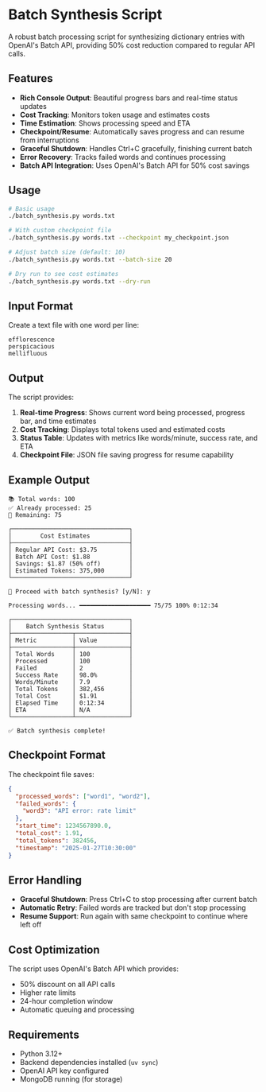 # Batch Synthesis Script

A robust batch processing script for synthesizing dictionary entries with OpenAI's Batch API, providing 50% cost reduction compared to regular API calls.

## Features

- **Rich Console Output**: Beautiful progress bars and real-time status updates
- **Cost Tracking**: Monitors token usage and estimates costs
- **Time Estimation**: Shows processing speed and ETA
- **Checkpoint/Resume**: Automatically saves progress and can resume from interruptions
- **Graceful Shutdown**: Handles Ctrl+C gracefully, finishing current batch
- **Error Recovery**: Tracks failed words and continues processing
- **Batch API Integration**: Uses OpenAI's Batch API for 50% cost savings

## Usage

```bash
# Basic usage
./batch_synthesis.py words.txt

# With custom checkpoint file
./batch_synthesis.py words.txt --checkpoint my_checkpoint.json

# Adjust batch size (default: 10)
./batch_synthesis.py words.txt --batch-size 20

# Dry run to see cost estimates
./batch_synthesis.py words.txt --dry-run
```

## Input Format

Create a text file with one word per line:

```
efflorescence
perspicacious
mellifluous
```

## Output

The script provides:

1. **Real-time Progress**: Shows current word being processed, progress bar, and time estimates
2. **Cost Tracking**: Displays total tokens used and estimated costs
3. **Status Table**: Updates with metrics like words/minute, success rate, and ETA
4. **Checkpoint File**: JSON file saving progress for resume capability

## Example Output

```
📚 Total words: 100
✅ Already processed: 25
📝 Remaining: 75

┌─────────────────────────────────┐
│        Cost Estimates           │
├─────────────────────────────────┤
│ Regular API Cost: $3.75         │
│ Batch API Cost: $1.88           │
│ Savings: $1.87 (50% off)        │
│ Estimated Tokens: 375,000       │
└─────────────────────────────────┘

🚀 Proceed with batch synthesis? [y/N]: y

Processing words... ━━━━━━━━━━━━━━━━━━━━ 75/75 100% 0:12:34

┌─────────────────────────────────┐
│    Batch Synthesis Status       │
├─────────────────┬───────────────┤
│ Metric          │ Value         │
├─────────────────┼───────────────┤
│ Total Words     │ 100           │
│ Processed       │ 100           │
│ Failed          │ 2             │
│ Success Rate    │ 98.0%         │
│ Words/Minute    │ 7.9           │
│ Total Tokens    │ 382,456       │
│ Total Cost      │ $1.91         │
│ Elapsed Time    │ 0:12:34       │
│ ETA             │ N/A           │
└─────────────────┴───────────────┘

✅ Batch synthesis complete!
```

## Checkpoint Format

The checkpoint file saves:

```json
{
  "processed_words": ["word1", "word2"],
  "failed_words": {
    "word3": "API error: rate limit"
  },
  "start_time": 1234567890.0,
  "total_cost": 1.91,
  "total_tokens": 382456,
  "timestamp": "2025-01-27T10:30:00"
}
```

## Error Handling

- **Graceful Shutdown**: Press Ctrl+C to stop processing after current batch
- **Automatic Retry**: Failed words are tracked but don't stop processing
- **Resume Support**: Run again with same checkpoint to continue where left off

## Cost Optimization

The script uses OpenAI's Batch API which provides:
- 50% discount on all API calls
- Higher rate limits
- 24-hour completion window
- Automatic queuing and processing

## Requirements

- Python 3.12+
- Backend dependencies installed (`uv sync`)
- OpenAI API key configured
- MongoDB running (for storage)